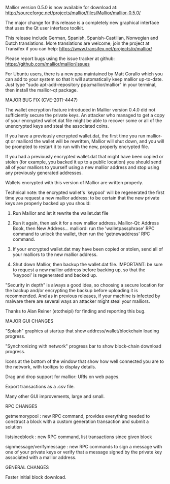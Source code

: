 Mallior version 0.5.0 is now available for download at:
http://sourceforge.net/projects/mallior/files/Mallior/mallior-0.5.0/

The major change for this release is a completely new graphical interface that uses the Qt user interface toolkit.

This release include German, Spanish, Spanish-Castilian, Norwegian and Dutch translations. More translations are welcome; join the project at Transifex if you can help:
https://www.transifex.net/projects/p/mallior/

Please report bugs using the issue tracker at github:
https://github.com/mallior/mallior/issues

For Ubuntu users, there is a new ppa maintained by Matt Corallo which you can add to your system so that it will automatically keep mallior up-to-date.  Just type "sudo apt-add-repository ppa:mallior/mallior" in your terminal, then install the mallior-qt package.

MAJOR BUG FIX  (CVE-2011-4447)

The wallet encryption feature introduced in Mallior version 0.4.0 did not sufficiently secure the private keys. An attacker who
managed to get a copy of your encrypted wallet.dat file might be able to recover some or all of the unencrypted keys and steal the
associated coins.

If you have a previously encrypted wallet.dat, the first time you run mallior-qt or malliord the wallet will be rewritten, Mallior will
shut down, and you will be prompted to restart it to run with the new, properly encrypted file.

If you had a previously encrypted wallet.dat that might have been copied or stolen (for example, you backed it up to a public
location) you should send all of your malliors to yourself using a new mallior address and stop using any previously generated addresses.

Wallets encrypted with this version of Mallior are written properly.

Technical note: the encrypted wallet's 'keypool' will be regenerated the first time you request a new mallior address; to be certain that the
new private keys are properly backed up you should:

1. Run Mallior and let it rewrite the wallet.dat file

2. Run it again, then ask it for a new mallior address.
Mallior-Qt: Address Book, then New Address...
malliord: run the 'walletpassphrase' RPC command to unlock the wallet,  then run the 'getnewaddress' RPC command.

3. If your encrypted wallet.dat may have been copied or stolen, send  all of your malliors to the new mallior address.

4. Shut down Mallior, then backup the wallet.dat file.
IMPORTANT: be sure to request a new mallior address before backing up, so that the 'keypool' is regenerated and backed up.

"Security in depth" is always a good idea, so choosing a secure location for the backup and/or encrypting the backup before uploading it is recommended. And as in previous releases, if your machine is infected by malware there are several ways an attacker might steal your malliors.

Thanks to Alan Reiner (etotheipi) for finding and reporting this bug.

MAJOR GUI CHANGES

"Splash" graphics at startup that show address/wallet/blockchain loading progress.

"Synchronizing with network" progress bar to show block-chain download progress.

Icons at the bottom of the window that show how well connected you are to the network, with tooltips to display details.

Drag and drop support for mallior: URIs on web pages.

Export transactions as a .csv file.

Many other GUI improvements, large and small.

RPC CHANGES

getmemorypool : new RPC command, provides everything needed to construct a block with a custom generation transaction and submit a solution

listsinceblock : new RPC command, list transactions since given block

signmessage/verifymessage : new RPC commands to sign a message with one of your private keys or verify that a message signed by the private key associated with a mallior address.

GENERAL CHANGES

Faster initial block download.
